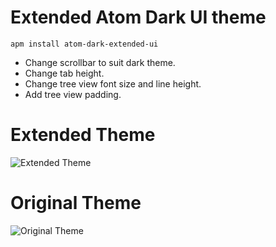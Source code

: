 # Extended Atom Dark UI theme

`apm install atom-dark-extended-ui`

* Change scrollbar to suit dark theme.
* Change tab height.
* Change tree view font size and line height.
* Add tree view padding.


# Extended Theme
![Extended Theme](http://enkows.github.io/atom-dark-extended-ui/images/extended.png)

# Original Theme
![Original Theme](http://enkows.github.io/atom-dark-extended-ui/images/original.png)
